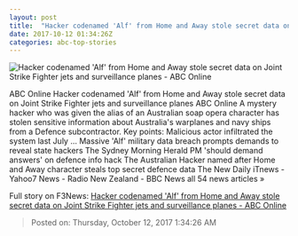 ```yaml
---
layout: post
title:  "Hacker codenamed 'Alf' from Home and Away stole secret data on Joint Strike Fighter jets and surveillance planes - ABC Online"
date: 2017-10-12 01:34:26Z
categories: abc-top-stories
---
```


![Hacker codenamed 'Alf' from Home and Away stole secret data on Joint Strike Fighter jets and surveillance planes - ABC Online](http://www.abc.net.au/news/image/8207874-1x1-700x700.jpg)

ABC Online Hacker codenamed 'Alf' from Home and Away stole secret data on Joint Strike Fighter jets and surveillance planes ABC Online A mystery hacker who was given the alias of an Australian soap opera character has stolen sensitive information about Australia's warplanes and navy ships from a Defence subcontractor. Key points: Malicious actor infiltrated the system last July ... Massive 'Alf' military data breach prompts demands to reveal state hackers The Sydney Morning Herald PM 'should demand answers' on defence info hack The Australian Hacker named after Home and Away character steals top secret defence data The New Daily iTnews - Yahoo7 News - Radio New Zealand - BBC News all 54 news articles »


Full story on F3News: [Hacker codenamed 'Alf' from Home and Away stole secret data on Joint Strike Fighter jets and surveillance planes - ABC Online](http://www.f3nws.com/n/xEHJMF)

> Posted on: Thursday, October 12, 2017 1:34:26 AM
